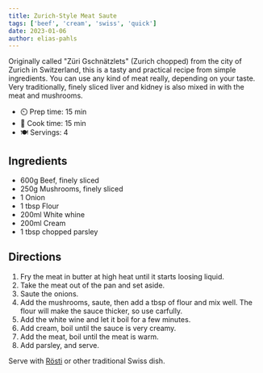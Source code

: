 ```yaml
---
title: Zurich-Style Meat Saute
tags: ['beef', 'cream', 'swiss', 'quick']
date: 2023-01-06
author: elias-pahls
---
```


Originally called  "Züri Gschnätzlets" (Zurich chopped) from the city of Zurich
in Switzerland, this is a tasty and practical recipe from simple ingredients.
You can use any kind of meat really, depending on your taste. Very
traditionally, finely sliced liver and kidney is also mixed in with the meat
and mushrooms.

- ⏲️ Prep time: 15 min
- 🍳 Cook time: 15 min
- 🍽️ Servings: 4

## Ingredients


- 600g	Beef, finely sliced
- 250g	Mushrooms, finely sliced
- 1	Onion
- 1 tbsp Flour
- 200ml	White whine
- 200ml Cream
- 1 tbsp chopped parsley

## Directions

1. Fry the meat in butter at high heat until it starts loosing liquid.
2. Take the meat out of the pan and set aside.
3. Saute the onions.
4. Add the mushrooms, saute, then add a tbsp of flour and mix well. The flour
   will make the sauce thicker, so use carfully.
5. Add the white wine and let it boil for a few minutes.
6. Add cream, boil until the sauce is very creamy.
7. Add the meat, boil until the meat is warm.
8. Add parsley, and serve.

Serve with [Rösti](./recipes/roesti.md) or other traditional Swiss dish.
